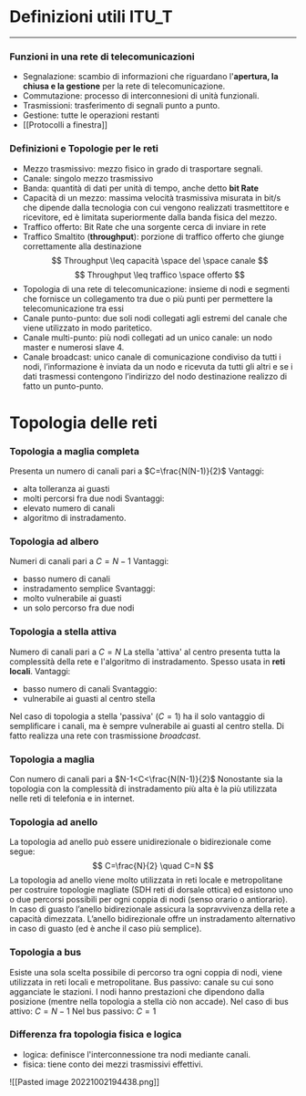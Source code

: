 # Definizioni utili ITU_T
---

### Funzioni in una rete di telecomunicazioni
- Segnalazione: scambio di informazioni che riguardano l'**apertura, la chiusa e la gestione** per la rete di telecomunicazione.
- Commutazione: processo di interconnesioni di unità funzionali.
- Trasmissioni: trasferimento di segnali punto a punto.
- Gestione: tutte le operazioni restanti
- [[Protocolli a finestra]]

### Definizioni e Topologie per le reti
- Mezzo trasmissivo: mezzo fisico in grado di trasportare segnali.
- Canale: singolo mezzo trasmissivo
- Banda: quantità di dati per unità di tempo, anche detto **bit Rate**
- Capacità di un mezzo: massima velocità trasmissiva misurata in bit/s che dipende dalla tecnologia con cui vengono realizzati trasmettitore e ricevitore, ed è limitata superiormente dalla banda fisica del mezzo.
- Traffico offerto: Bit Rate che una sorgente cerca di inviare in rete
- Traffico Smaltito (**throughput**): porzione di traffico offerto che giunge correttamente alla destinazione
$$
Throughput \leq capacità \space del \space canale
$$
$$
Throughput \leq traffico \space offerto
$$
- Topologia di una rete di telecomunicazione: insieme di nodi e segmenti che fornisce un collegamento tra due o più punti per permettere la telecomunicazione tra essi
- Canale punto-punto: due soli nodi collegati agli estremi del canale che viene utilizzato in modo paritetico.
- Canale multi-punto: più nodi collegati ad un unico canale: un nodo master e numerosi slave 4.
- Canale broadcast: unico canale di comunicazione condiviso da tutti i nodi, l’informazione è inviata da un nodo e ricevuta da tutti gli altri e se i dati trasmessi contengono l’indirizzo del nodo destinazione realizzo di fatto un punto-punto.

# Topologia delle reti

### Topologia a maglia completa
Presenta un numero di canali pari a $C=\frac{N(N-1)}{2}$
Vantaggi:
- alta tolleranza ai guasti
- molti percorsi fra due nodi
Svantaggi:
- elevato numero di canali
- algoritmo di instradamento.

### Topologia ad albero
Numeri di canali pari a $C=N-1$
Vantaggi:
- basso numero di canali
- instradamento semplice
Svantaggi:
- molto vulnerabile ai guasti
- un solo percorso fra due nodi

### Topologia a stella attiva
Numero di canali pari a $C=N$
La stella 'attiva'  al centro presenta tutta la complessità della rete e l'algoritmo di instradamento.
Spesso usata in **reti locali**.
Vantaggi:
- basso numero di canali
Svantaggio:
- vulnerabile ai guasti al centro stella

Nel caso di topologia a stella 'passiva' ($C=1$)  ha il solo vantaggio di semplificare i canali, ma è sempre vulnerabile ai guasti al centro stella.
Di fatto realizza una rete con trasmissione *broadcast*.

### Topologia a maglia
Con numero di canali pari a $N-1<C<\frac{N(N-1)}{2}$
Nonostante sia la topologia con la complessità di instradamento più alta è la più utilizzata nelle reti di telefonia e in internet.

### Topologia ad anello

La topologia ad anello può essere unidirezionale o bidirezionale come segue:$$
C=\frac{N}{2} \quad C=N
$$La topologia ad anello viene molto utilizzata in reti locale e metropolitane per costruire topologie magliate (SDH reti di dorsale ottica) ed esistono uno o due percorsi possibili per ogni coppia di nodi (senso orario o antiorario). In caso di guasto l’anello bidirezionale assicura la sopravvivenza della rete a capacità dimezzata. L’anello bidirezionale offre un instradamento alternativo in caso di guasto (ed è anche il caso più semplice).

### Topologia a bus

Esiste una sola scelta possibile di percorso tra ogni coppia di nodi, viene utilizzata in reti locali e metropolitane. Bus passivo: canale su cui sono agganciate le stazioni. I nodi hanno prestazioni che dipendono dalla posizione (mentre nella topologia a stella ciò non accade).
Nel caso di bus attivo: $C=N-1$
Nel bus passivo: $C=1$

### Differenza fra topologia fisica e logica

- logica: definisce l'interconnessione tra nodi mediante canali.
- fisica: tiene conto dei mezzi trasmissivi effettivi.

![[Pasted image 20221002194438.png]]